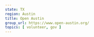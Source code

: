 ```yaml
---
state: TX
region: Austin
title: Open Austin
group_url: https://www.open-austin.org/
topics: [ volunteer, gov ]
---
```

